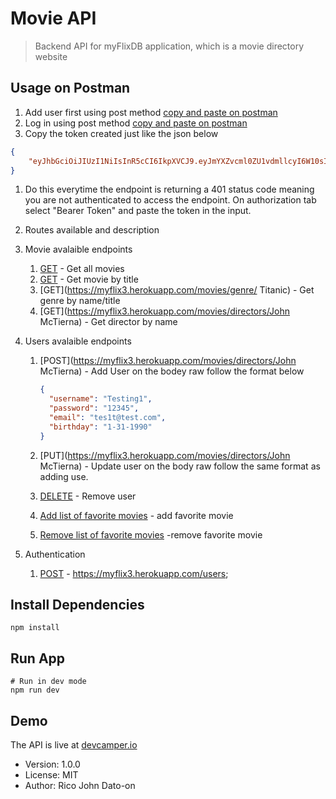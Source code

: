 # Movie API

> Backend API for myFlixDB application, which is a movie directory website

## Usage on Postman

1.  Add user first using post method [copy and paste on postman](https://myflix3.herokuapp.com/users)
1.  Log in using post method [copy and paste on postman](https://myflix3.herokuapp.com/users)
1.  Copy the token created just like the json below

```json
{
    "eyJhbGciOiJIUzI1NiIsInR5cCI6IkpXVCJ9.eyJmYXZvcml0ZU1vdmllcyI6W10sIl9pZCI6IjVmOWM2Y2QyYTE2ZWM1MDAxNzRiOWNjOCIsInVzZXJuYW1lIjoiVGVzdGluZzIiLCJwYXNzd29yZCI6IiQyYiQxMCRLSmtwMmc5dWtHQnRWVWtpR1VSOUt1N0NzSGVxQ205TGdYeG9lY3gwbklRQ2JXOGNRMWIweSIsImVtYWlsIjoidGVzMXRAdGVzdC5jb20iLCJiaXJ0aGRheSI6IjE5OTAtMDEtMzFUMDA6MDA6MDAuMDAwWiIsIl9fdiI6MCwiaWF0IjoxNjA0MDk2MjE1LCJleHAiOjE2MDQ3MDEwMTUsInN1YiI6IlRlc3RpbmcyIn0.FmCbkdYmVm59gvtOpvtyvu68FvJiscIBRT4pyMl8r2k"
}
```

1.  Do this everytime the endpoint is returning a 401 status code meaning you are not authenticated to access the endpoint. On authorization tab select "Bearer Token" and paste the token in the input.
1.  Routes available and description
1.  Movie avalaible endpoints
    1.  [GET](https://myflix3.herokuapp.com/movies) - Get all movies
    1.  [GET](https://myflix3.herokuapp.com/movies/MovieTitle) - Get movie by title
    1.  [GET](https://myflix3.herokuapp.com/movies/genre/ Titanic) - Get genre by name/title
    1.  [GET](https://myflix3.herokuapp.com/movies/directors/John McTierna) - Get director by name
1.  Users avalaible endpoints

    1.  [POST](https://myflix3.herokuapp.com/movies/directors/John McTierna) - Add User on the bodey raw follow the format below

        ```json
        {
          "username": "Testing1",
          "password": "12345",
          "email": "tes1t@test.com",
          "birthday": "1-31-1990"
        }
        ```

    1.  [PUT](https://myflix3.herokuapp.com/movies/directors/John McTierna) - Update user on the body raw follow the same format as adding use.
    1.  [DELETE](https://myflix3.herokuapp.com/users/Testing1) - Remove user
    1.  [Add list of favorite movies](https://myflix3.herokuapp.com/users/Testing1/movies/5f96ff28cca7aaedc126dee9) - add favorite movie
    1.  [Remove list of favorite movies](hhttps://myflix3.herokuapp.com/users/Testing2/movies/5f96ff28cca7aaedc126dee9) -remove favorite movie

1.  Authentication
    1.  [POST](https://myflix3.herokuapp.com/movies) - https://myflix3.herokuapp.com/users;

## Install Dependencies

```
npm install
```

## Run App

```
# Run in dev mode
npm run dev

```

## Demo

The API is live at [devcamper.io](https://devcamper.io)

- Version: 1.0.0
- License: MIT
- Author: Rico John Dato-on
